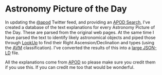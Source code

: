 Astronomy Picture of the Day
============================

In updating the [@apod](http://twitter.com/apod) Twitter feed, and providing an [APOD Search](http://apod.it/), I've created a database of the text explanations for every Astronomy Picture of the Day. These are parsed from the original web pages. At the same time I have parsed the text to identify likely astronomical objects and piped those through [LookUp](http://www.strudel.org.uk/lookUP/) to find their Right Ascension/Declination and types (using the [AVM](http://www.virtualastronomy.org/avm_metadata.php) classification). I've converted the results of this into a [large JSON-LD](http://json-ld.org/) file.

All the explanations come from [APOD](http://apod.nasa.gov/) so please make sure you credit them if you use this. If you can credit me too that would be wonderful.